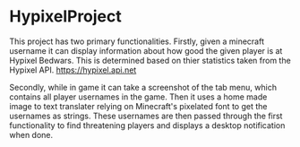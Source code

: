 # HypixelProject

This project has two primary functionalities.
Firstly, given a minecraft username it can display information about how good the given player is at Hypixel Bedwars.
This is determined based on thier statistics taken from the Hypixel API.
https://hypixel.api.net

Secondly, while in game it can take a screenshot of the tab menu, which contains all player usernames in the game.
Then it uses a home made image to text translater relying on Minecraft's pixelated font to get the usernames as strings.
These usernames are then passed through the first functionality to find threatening players and displays a desktop notification when done.
